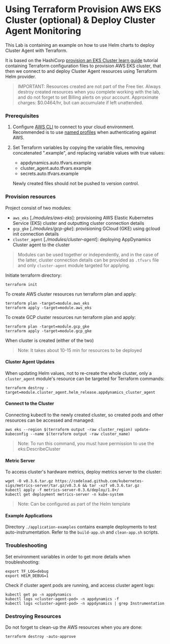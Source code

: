 # Using Terraform Provision AWS EKS Cluster (optional) & Deploy Cluster Agent Monitoring

This Lab is containing an example on how to use Helm charts to deploy Cluster Agent with Terraform.

It is based on the HashiCorp [provision an EKS Cluster learn guide](https://learn.hashicorp.com/terraform/kubernetes/provision-eks-cluster) tutorial containing Terraform configuration files to provision AWS EKS cluster, that then we connect to and deploy Cluster Agent resources using Terraform Helm provider.

> IMPORTANT: Resources created are not part of the Free tier. Always destroy created resources when you complete working with the lab, and do not forget to set Billing alerts on your account. Approximate charges: $0.0464/hr, but can accumulate if left unattended.


### Prerequisites

1) Configure [AWS CLI](https://docs.aws.amazon.com/cli/latest/userguide/install-cliv2.html) to connect to your cloud environment. Recommended is to use [named profiles](https://docs.aws.amazon.com/cli/latest/userguide/cli-configure-profiles.html) when authenticating against AWS.

2) Set Terraform variables by copying the variable files, removing concatenated ".example", and replacing variable values with true values: 
    - appdynamics.auto.tfvars.example
    - cluster_agent.auto.tfvars.example
    - secrets.auto.tfvars.example
    
    Newly created files should not be pushed to version control.


### Provision resources

Project consist of two modules:
- `aws_eks` [<i>./modules/aws-eks</i>]: provisioning AWS Elastic Kubernetes Service (EKS) cluster and outputting cluster connection details
- `gcp_gke` [<i>./modules/gcp-gke</i>]: provisioning GCloud (GKE) using gcloud init connection details
- `cluster_agent` [<i>./modules/cluster-agent</i>]: deploying AppDynamics Cluster agent to the cluster

> Modules can be used together or independently, and in the case of the latter, cluster connection details can be provided as `.tfvars` file and only `cluster-agent` module targeted for applying.

Initiate terraform directory:
```
terraform init
```

To create AWS cluster resources run terraform plan and apply:
```
terraform plan -target=module.aws_eks 
terraform apply -target=module.aws_eks 
```

To create GCP cluster resources run terraform plan and apply:
```
terraform plan -target=module.gcp_gke 
terraform apply -target=module.gcp_gke 
```

When cluster is created (either of the two) 

> Note: It takes about 10-15 min for resources to be deployed


#### Cluster Agent Updates

When updating Helm values, not to re-create the whole cluster, only a `cluster_agent` module's resource can be targeted for Terraform commands:

```
terraform destroy -target=module.cluster_agent.helm_release.appdynamics_cluster_agent
```


#### Connect to the Cluster

Connecting kubectl to  the newly created cluster, so created pods and other resources can be accessed and managed:

```
aws eks --region $(terraform output -raw cluster_region) update-kubeconfig --name $(terraform output -raw cluster_name)
```

> Note: To run this command, you must have permission to use the eks:DescribeCluster 


#### Metric Server

To access cluster's hardware metrics, deploy metrics server to the cluster:

```
wget -O v0.3.6.tar.gz https://codeload.github.com/kubernetes-sigs/metrics-server/tar.gz/v0.3.6 && tar -xzf v0.3.6.tar.gz
kubectl apply -f metrics-server-0.3.6/deploy/1.8+/
kubectl get deployment metrics-server -n kube-system
```

> Note: Can be configured as part of the Helm template


#### Example Applications

Directory `./application-examples` contains example deployments to test auto-instrumentation. 
Refer to the `build-app.sh` and `clean-app.sh` scripts.


### Troubleshooting

Set environment variables in order to get more details when troubleshooting:
```
export TF_LOG=debug
export HELM_DEBUG=1
```

Check if cluster agent pods are running, and access cluster agent logs:
```
kubectl get po -n appdynamics
kubectl logs <cluster-agent-pod> -n appdynamics -f
kubectl logs <cluster-agent-pod> -n appdynamics | grep Instrumentation
```

###  Destroying Resources

Do not forget to clean-up the AWS resources when you are done:
```
terraform destroy -auto-approve
```



